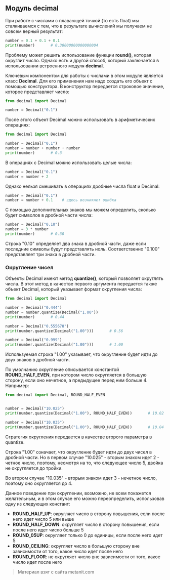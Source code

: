## Модуль decimal

При работе с числами с плавающей точкой (то есть float) мы сталкиваемся с тем, что в результате вычислений мы получаем не совсем верный результат:

```py
number = 0.1 + 0.1 + 0.1
print(number)       # 0.30000000000000004
```

Проблему может решить использование функции **round()**, которая округлит число. Однако есть и другой способ, который заключается в использовании встроенного модуля **decimal**.

Ключевым компонентом для работы с числами в этом модуле является класс **Decimal**. Для его применения нам надо создать его объект с помощью конструктора. В конструктор передается строковое значение, которое представляет число:

```py
from decimal import Decimal

number = Decimal("0.1")
```

После этого объект Decimal можно использовать в арифметических операциях:

```py
from decimal import Decimal

number = Decimal("0.1")
number = number + number + number
print(number)       # 0.3
```

В операциях с Decimal можно использовать целые числа:

```py
number = Decimal("0.1")
number = number + 2
```

Однако нельзя смешивать в операциях дробные числа float и Decimal:

```py
number = Decimal("0.1")
number = number + 0.1    # здесь возникнет ошибка
```

С помощью дополнительных знаков мы можем определить, сколько будет символов в дробной части числа:

```py
number = Decimal("0.10")
number = 3 * number
print(number)       # 0.30
```

Строка "0.10" определяет два знака в дробной части, даже если последние символы будут представлять ноль. Соответственно "0.100" представляет три знака в дробной части.

### Округление чисел

Объекты Decimal имеют метод **quantize()**, который позволяет округлять числа. В этот метод в качестве первого аргумента передается также объект Decimal, который указывает формат округления числа:

```py
from decimal import Decimal

number = Decimal("0.444")
number = number.quantize(Decimal("1.00"))
print(number)       # 0.44

number = Decimal("0.555678")
print(number.quantize(Decimal("1.00")))       # 0.56

number = Decimal("0.999")
print(number.quantize(Decimal("1.00")))       # 1.00
```

Используемая строка "1.00" указывает, что округление будет идти до двух знаков в дробной части.

По умолчанию округление описывается константой **ROUND_HALF_EVEN**, при котором число округляется в большую сторону, если оно нечетное, а предыдущее перед ним больше 4. Например:

```py
from decimal import Decimal, ROUND_HALF_EVEN


number = Decimal("10.025")
print(number.quantize(Decimal("1.00"), ROUND_HALF_EVEN))       # 10.02

number = Decimal("10.035")
print(number.quantize(Decimal("1.00"), ROUND_HALF_EVEN))       # 10.04
```

Стратегия округления передается в качестве второго параметра в quantize.

Строка "1.00" означает, что округление будет идти до двух чисел в дробной части. Но в первом случае "10.025" - вторым знаком идет 2 - четное число, поэтому, несмотря на то, что следующее число 5, двойка не округляется до тройки.

Во втором случае "10.035" - вторым знаком идет 3 - нечетное число, поэтому оно округляется до 4.

Данное поведение при округлении, возможно, не всем покажется желательным, и в этом случае его можно переопределить, использовав одну из следующих констант:
- **ROUND_HALF_UP**: округляет число в сторону повышения, если после него идет число 5 или выше
- **ROUND_HALF_DOWN**: округляет число в сторону повышения, если после него идет число больше 5
- **ROUND_05UP**: округляет только 0 до единицы, если после него идет 5
- **ROUND_CEILING**: округляет число в большую сторону вне зависимости от того, какое число идет после него
- **ROUND_FLOOR**: не округляет число вне зависимости от того, какое число идет после него


> Материал взят с сайта metanit.com